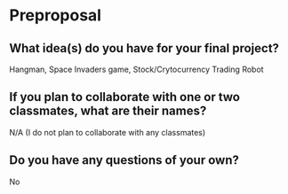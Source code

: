 # Preproposal

## What idea(s) do you have for your final project?

Hangman, Space Invaders game, Stock/Crytocurrency Trading Robot

## If you plan to collaborate with one or two classmates, what are their names?

N/A (I do not plan to collaborate with any classmates)

## Do you have any questions of your own?

No
